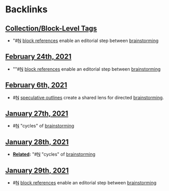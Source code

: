 
# Backlinks
## [Collection/Block-Level Tags](<Collection/Block-Level Tags.md>)
- "#[N](<N.md>) [block references](<block references.md>) enable an editorial step between [brainstorming](<brainstorming.md>)

## [February 24th, 2021](<February 24th, 2021.md>)
- ""#[N](<N.md>) [block references](<block references.md>) enable an editorial step between [brainstorming](<brainstorming.md>)

## [February 6th, 2021](<February 6th, 2021.md>)
- #[N](<N.md>) [speculative outlines](<speculative outlines.md>) create a shared lens for directed [brainstorming](<brainstorming.md>).

## [January 27th, 2021](<January 27th, 2021.md>)
- #[N](<N.md>) "cycles" of [brainstorming](<brainstorming.md>)

## [January 28th, 2021](<January 28th, 2021.md>)
- **[Related](<Related.md>):** "#[N](<N.md>) "cycles" of [brainstorming](<brainstorming.md>)

## [January 29th, 2021](<January 29th, 2021.md>)
- #[N](<N.md>) [block references](<block references.md>) enable an editorial step between [brainstorming](<brainstorming.md>)

